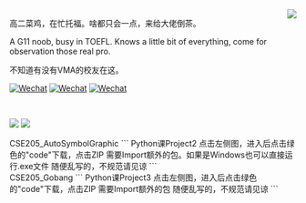 <img align="right" src="https://github-readme-stats.vercel.app/api?username=SynthesisDu&show_icons=true&theme=tokyonight" />

高二菜鸡，在忙托福。啥都只会一点，来给大佬倒茶。

A G11 noob, busy in TOEFL. Knows a little bit of everything, come for observation those real pro.

不知道有没有VMA的校友在这。

[![Wechat](https://img.shields.io/badge/-VMA%E7%A1%AC%E4%BB%B6%E7%A4%BE-green?style=flat&logo=Wechat&logoColor=white)](https://mp.weixin.qq.com/mp/profile_ext?action=home&__biz=MzI1NDQ4MzIxMg==&scene=124&uin=&key=&devicetype=Windows+10+x64&version=63010043&lang=zh_CN&a8scene=7&fontgear=2)
[![Wechat](https://img.shields.io/badge/-SynthesisDu-green?style=flat&logo=Wechat&logoColor=white)](https://mp.weixin.qq.com/mp/profile_ext?action=home&__biz=MzIxODQ0NzQ1OQ==&scene=124&uin=&key=&devicetype=Windows+10+x64&version=63010043&lang=zh_CN&a8scene=7&fontgear=2)
[![Wechat](https://img.shields.io/badge/-SynRGB-05bfdf?style=flat&logo=Bilibili&logoColor=white)](https://space.bilibili.com/62596542)

<br/>

[![](https://github-readme-stats.vercel.app/api/pin/?username=SynthesisDu&repo=CSE205_AutoSymbolGraphic&theme=tokyonight)](https://github.com/SynthesisDu/CSE205_AutoSymbolGraphic)
[![](https://github-readme-stats.vercel.app/api/pin/?username=SynthesisDu&repo=CSE205_Gobang&theme=tokyonight)](https://github.com/SynthesisDu/CSE205_Gobang)

<div>
CSE205_AutoSymbolGraphic
```
Python课Project2
点击左侧图，进入后点击绿色的"code"下载，点击ZIP
需要Import额外的包。如果是Windows也可以直接运行.exe文件
随便乱写的，不规范请见谅
```
</div>

<div>
CSE205_Gobang
```
Python课Project3
点击左侧图，进入后点击绿色的"code"下载，点击ZIP
需要Import额外的包
随便乱写的，不规范请见谅
```
</div>
